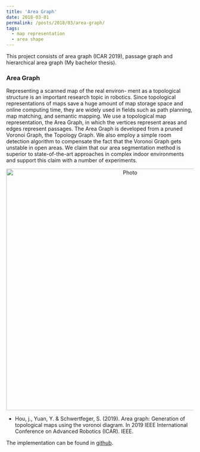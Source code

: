 ```yaml
---
title: 'Area Graph'
date: 2018-03-01
permalink: /posts/2018/03/area-graph/
tags:
  - map representation
  - area shape
---
```


This project consists of area graph (ICAR 2019), passage graph and hierarchical area graph (My bachelor thesis).

### Area Graph
Representing a scanned map of the real environ- ment as a topological structure is an important research topic in robotics. Since topological representations of maps save a huge amount of map storage space and online computing time, they are widely used in fields such as path planning, map matching, and semantic mapping.
We use a topological map representation, the Area Graph, in which the vertices represent areas and edges represent passages. The Area Graph is developed from a pruned Voronoi Graph, the Topology Graph. We also employ a simple room detection algorithm to compensate the fact that the Voronoi Graph gets unstable in open areas. We claim that our area segmentation method is superior to state-of-the-art approaches in complex indoor environments and support this claim with a number of experiments.

<p align="center">
  <img src="https://jarrome.github.io/files/areaGraph.png?raw=true" alt="Photo" style="width: 650px;"/> 
</p>

* Hou, j., Yuan, Y. & Schwertfeger, S. (2019). Area graph: Generation of topological maps using the voronoi diagram. In 2019 IEEE International Conference on Advanced Robotics (ICAR). IEEE.

The implementation can be found in [github](https://github.com/STAR-Center/areaGraph).

